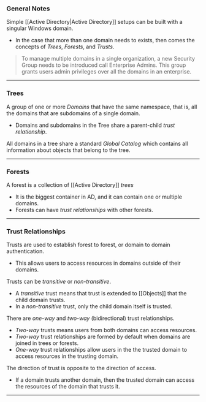 ### General Notes

Simple [[Active Directory|Active Directory]] setups can be built with a singular Windows domain.
- In the case that more than one domain needs to exists, then comes the concepts of _Trees_, _Forests_, and _Trusts_.

> To manage multiple domains in a single organization, a new Security Group needs to be introduced call Enterprise Admins. This group grants users admin privileges over all the domains in an enterprise.

---
### Trees

A group of one or more *Domains* that have the same namespace, that is, all the domains that are subdomains of a single domain.
- Domains and subdomains in the Tree share a parent-child *trust relationship*.

All domains in a tree share a standard *Global Catalog* which contains all information about objects that belong to the tree.

---
### Forests

A forest is a collection of [[Active Directory]] *trees*
- It is the biggest container in AD, and it can contain one or multiple domains.
- Forests can have *trust relationships* with other forests.

---
### Trust Relationships

Trusts are used to establish forest to forest, or domain to domain authentication.
- This allows users to access resources in domains outside of their domains.

Trusts can be _transitive_ or _non-transitive_.
- A _transitive_ trust means that trust is extended to [[Objects]] that the child domain trusts.
- In a _non-transitive_ trust, only the child domain itself is trusted.

There are _one-way_ and _two-way_ (bidirectional) trust relationships.
- _Two-way_ trusts means users from both domains can access resources.
- _Two-way_ trust relationships are formed by default when domains are joined in trees or forests.
- _One-way_ trust relationships allow users in the the trusted domain to access resources in the trusting domain.

The direction of trust is opposite to the direction of access.
- If a domain trusts another domain, then the trusted domain can access the resources of the domain that trusts it.

---
